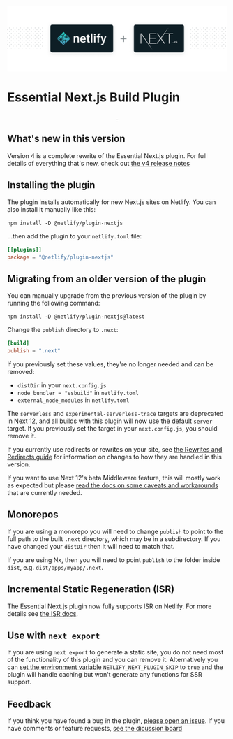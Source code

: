 ![Essential Next.js Build Plugin](next-on-netlify.png)

# Essential Next.js Build Plugin

<p align="center">
  <a aria-label="npm version" href="https://www.npmjs.com/package/@netlify/plugin-nextjs">
    <img alt="" src="https://img.shields.io/npm/v/@netlify/plugin-nextjs">
  </a>
  <a aria-label="MIT License" href="https://img.shields.io/npm/l/@netlify/plugin-nextjs">
    <img alt="" src="https://img.shields.io/npm/l/@netlify/plugin-nextjs">
  </a>
</p>

## What's new in this version

Version 4 is a complete rewrite of the Essential Next.js plugin. For full details of everything that's new, check out
[the v4 release notes](https://github.com/netlify/netlify-plugin-nextjs/blob/main/docs/release-notes/v4.md)

## Installing the plugin

The plugin installs automatically for new Next.js sites on Netlify. You can also install it manually like this:

```shell
npm install -D @netlify/plugin-nextjs
```

...then add the plugin to your `netlify.toml` file:

```toml
[[plugins]]
package = "@netlify/plugin-nextjs"
```

## Migrating from an older version of the plugin

You can manually upgrade from the previous version of the plugin by running the following command:

```shell
npm install -D @netlify/plugin-nextjs@latest
```

Change the `publish` directory to `.next`:

```toml
[build]
publish = ".next"
```

If you previously set these values, they're no longer needed and can be removed:

- `distDir` in your `next.config.js`
- `node_bundler = "esbuild"` in `netlify.toml`
- `external_node_modules` in `netlify.toml`

The `serverless` and `experimental-serverless-trace` targets are deprecated in Next 12, and all builds with this plugin
will now use the default `server` target. If you previously set the target in your `next.config.js`, you should remove
it.

If you currently use redirects or rewrites on your site, see
[the Rewrites and Redirects guide](https://github.com/netlify/netlify-plugin-nextjs/blob/main/docs/redirects-rewrites.md)
for information on changes to how they are handled in this version.

If you want to use Next 12's beta Middleware feature, this will mostly work as expected but please
[read the docs on some caveats and workarounds](https://github.com/netlify/netlify-plugin-nextjs/blob/main/docs/middleware.md)
that are currently needed.

## Monorepos

If you are using a monorepo you will need to change `publish` to point to the full path to the built `.next` directory,
which may be in a subdirectory. If you have changed your `distDir` then it will need to match that.

If you are using Nx, then you will need to point `publish` to the folder inside `dist`, e.g. `dist/apps/myapp/.next`.

## Incremental Static Regeneration (ISR)

The Essential Next.js plugin now fully supports ISR on Netlify. For more details see
[the ISR docs](https://github.com/netlify/netlify-plugin-nextjs/blob/main/docs/isr.md).

## Use with `next export`

If you are using `next export` to generate a static site, you do not need most of the functionality of this plugin and
you can remove it. Alternatively you can
[set the environment variable](https://docs.netlify.com/configure-builds/environment-variables/)
`NETLIFY_NEXT_PLUGIN_SKIP` to `true` and the plugin will handle caching but won't generate any functions for SSR
support.

## Feedback

If you think you have found a bug in the plugin,
[please open an issue](https://github.com/netlify/netlify-plugin-nextjs/issues). If you have comments or feature
requests, [see the dicussion board](https://github.com/netlify/netlify-plugin-nextjs/discussions)

